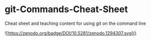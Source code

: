 # git-Commands-Cheat-Sheet

Cheat sheet and teaching content for using git on the command line


![https://zenodo.org/badge/DOI/10.5281/zenodo.1294307.svg]()

